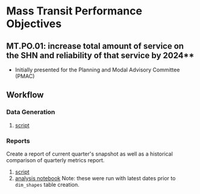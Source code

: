 # Mass Transit Performance Objectives

## MT.PO.01: increase total amount of service on the SHN and reliability of that service by 2024**

* Initially presented for the Planning and Modal Advisory Committee (PMAC)

## Workflow

### Data Generation

1. [script](./D1_current_routes.py)

### Reports

Create a report of current quarter's snapshot as well as a historical comparison of quarterly metrics report.

1. [script](./D1_current_routes.py)
1. [analysis notebook](./D2_pmac.ipynb)
Note: these were run with latest dates prior to `dim_shapes` table creation.
